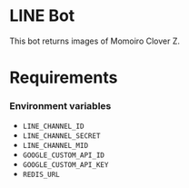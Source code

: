 # LINE Bot

This bot returns images of Momoiro Clover Z.

# Requirements

### Environment variables

- `LINE_CHANNEL_ID`
- `LINE_CHANNEL_SECRET`
- `LINE_CHANNEL_MID`
- `GOOGLE_CUSTOM_API_ID`
- `GOOGLE_CUSTOM_API_KEY`
- `REDIS_URL`

